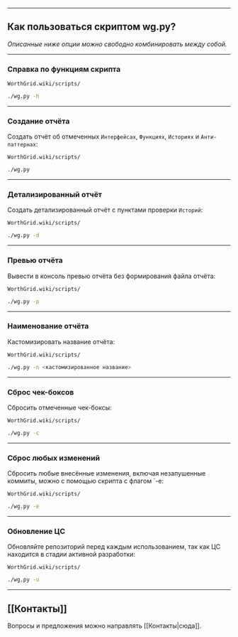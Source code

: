 ***
## Как пользоваться скриптом wg.py?
_Описанные ниже опции можно свободно комбинировать между собой._
***
### Справка по функциям скрипта

`WorthGrid.wiki/scripts/`
```sh
./wg.py -h
```

***
### Создание отчёта

Создать отчёт об отмеченных `Интерфейсах`, `Функциях`, `Историях` и `Анти-паттернах`:

`WorthGrid.wiki/scripts/`
```sh
./wg.py
```

***
### Детализированный отчёт

Создать детализированный отчёт с пунктами проверки `Историй`:

`WorthGrid.wiki/scripts/`
```sh
./wg.py -d
```

***
### Превью отчёта

Вывести в консоль превью отчёта без формирования файла отчёта:

`WorthGrid.wiki/scripts/`
```sh
./wg.py -p
```

***
### Наименование отчёта

Кастомизировать название отчёта:

`WorthGrid.wiki/scripts/`
```sh
./wg.py -n <кастомизированное название>
```

***
### Cброс чек-боксов

Сбросить отмеченные чек-боксы:

`WorthGrid.wiki/scripts/`
```sh
./wg.py -c
```

***
### Cброс любых изменений

Сбросить любые внесённые изменения, включая незапушенные коммиты, можно с помощью скрипта с флагом `-e:

`WorthGrid.wiki/scripts/`
```sh
./wg.py -e
```

***
### Обновление ЦС

Обновляйте репозиторий перед каждым использованием, так как ЦС находится в стадии активной разработки:

`WorthGrid.wiki/scripts/`
```sh
./wg.py -u
```

***
## [[Контакты]]
Вопросы и предложения можно направлять [[Контакты|сюда]].

